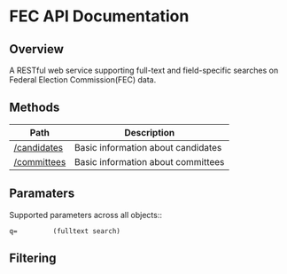 # FEC API Documentation
## Overview

A RESTful web service supporting full-text and field-specific searches on Federal Election Commission(FEC) data.


## Methods
| Path | Description |
|-----|-----|
| [/candidates](candidates) | Basic information about candidates |
| [/committees](committees) | Basic information about committees |


## Paramaters
Supported parameters across all objects::

    q=         (fulltext search)

## Filtering